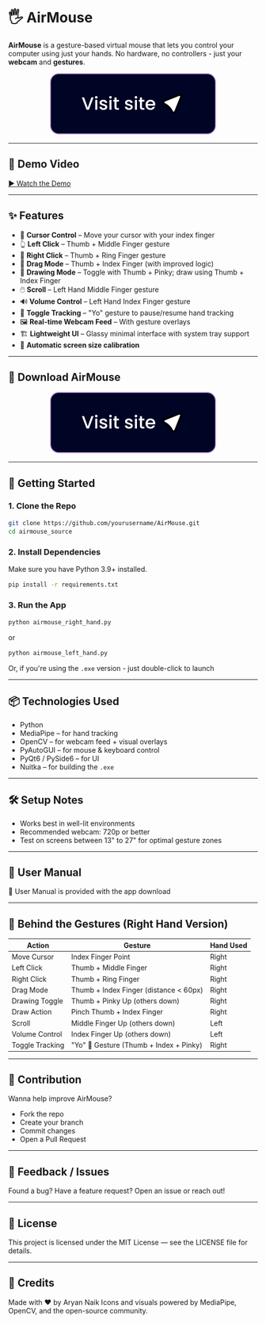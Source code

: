 # 🖐️ AirMouse

**AirMouse** is a gesture-based virtual mouse that lets you control your computer using just your hands.
No hardware, no controllers - just your **webcam** and **gestures**.

<div align="center" width="100%">
  <a href="https://airmouse.vercel.app" target="_blank">
    <img src="https://github.com/aryannaik225/React-Portfolio/blob/main/assets/view-button.svg" alt="Visit Site">  
  </a>
</div>

---

## 🎥 Demo Video

[▶️ Watch the Demo](https://www.youtube.com/watch?v=KQqHYK_NVYY)

---

## ✨ Features

- 🎯 **Cursor Control** – Move your cursor with your index finger  
- 👆 **Left Click** – Thumb + Middle Finger gesture  
- 🖕 **Right Click** – Thumb + Ring Finger gesture  
- 🤏 **Drag Mode** – Thumb + Index Finger (with improved logic)  
- 🎨 **Drawing Mode** – Toggle with Thumb + Pinky; draw using Thumb + Index Finger  
- 🖱️ **Scroll** – Left Hand Middle Finger gesture  
- 🔊 **Volume Control** – Left Hand Index Finger gesture  
- 🤟 **Toggle Tracking** – "Yo" gesture to pause/resume hand tracking  
- 🖼️ **Real-time Webcam Feed** – With gesture overlays  
- 🏗️ **Lightweight UI** – Glassy minimal interface with system tray support  
- 🧠 **Automatic screen size calibration**

---

## 🔽 Download AirMouse

<div align="center" width="100%">
  <a href="https://airmouse.vercel.app" target="_blank">
    <img src="https://github.com/aryannaik225/React-Portfolio/blob/main/assets/view-button.svg" alt="Visit Site">  
  </a>
</div>

---

## 🚀 Getting Started

### 1. Clone the Repo

```bash
git clone https://github.com/yourusername/AirMouse.git
cd airmouse_source
```

### 2. Install Dependencies
Make sure you have Python 3.9+ installed.
```bash
pip install -r requirements.txt
```

### 3. Run the App
```bash
python airmouse_right_hand.py
```
or
```bash
python airmouse_left_hand.py
```

Or, if you're using the `.exe` version - just double-click to launch

---

## 📦 Technologies Used

- Python
- MediaPipe – for hand tracking
- OpenCV – for webcam feed + visual overlays
- PyAutoGUI – for mouse & keyboard control
- PyQt6 / PySide6 – for UI
- Nuitka – for building the `.exe`

---

## 🛠️ Setup Notes
- Works best in well-lit environments
- Recommended webcam: 720p or better
- Test on screens between 13" to 27" for optimal gesture zones

---

## 📘 User Manual
📄 User Manual is provided with the app download

---

## 🧠 Behind the Gestures (Right Hand Version)

| Action          | Gesture                                           | Hand Used |
| --------------- | ------------------------------------------------- | --------- |
| Move Cursor     | Index Finger Point                                | Right     |
| Left Click      | Thumb + Middle Finger                             | Right     |
| Right Click     | Thumb + Ring Finger                               | Right     |
| Drag Mode       | Thumb + Index Finger (distance < 60px)            | Right     |
| Drawing Toggle  | Thumb + Pinky Up (others down)                    | Right     |
| Draw Action     | Pinch Thumb + Index Finger                        | Right     |
| Scroll          | Middle Finger Up (others down)                    | Left      |
| Volume Control  | Index Finger Up (others down)                     | Left      |
| Toggle Tracking | "Yo" 🤟 Gesture (Thumb + Index + Pinky)           | Right     |

---

## 🤝 Contribution
Wanna help improve AirMouse?
- Fork the repo
- Create your branch
- Commit changes
- Open a Pull Request

---

## 📩 Feedback / Issues
Found a bug? Have a feature request?
Open an issue or reach out!

---

## 🧾 License
This project is licensed under the MIT License — see the LICENSE file for details.

---

## 🙌 Credits
Made with ❤️ by Aryan Naik
Icons and visuals powered by MediaPipe, OpenCV, and the open-source community.
